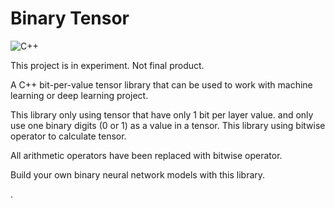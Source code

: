 # Binary Tensor

![C++](https://img.shields.io/badge/C%2B%2B-17-blue)

This project is in experiment. Not final product.

A C++ bit-per-value tensor library that can be used to work with machine learning or deep learning project.

This library only using tensor that have only 1 bit per layer value. and only use one binary digits (0 or 1) as a value in a tensor. This library using bitwise operator to calculate tensor.

All arithmetic operators have been replaced with bitwise operator.

Build your own binary neural network models with this library.

.
